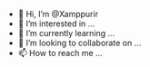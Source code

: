 - 👋 Hi, I’m @Xamppurir
- 👀 I’m interested in ...
- 🌱 I’m currently learning ...
- 💞️ I’m looking to collaborate on ...
- 📫 How to reach me ...

<!---
Xamppurir/Xamppurir is a ✨ special ✨ repository because its `README.md` (this file) appears on your GitHub profile.
You can click the Preview link to take a look at your changes.
--->
